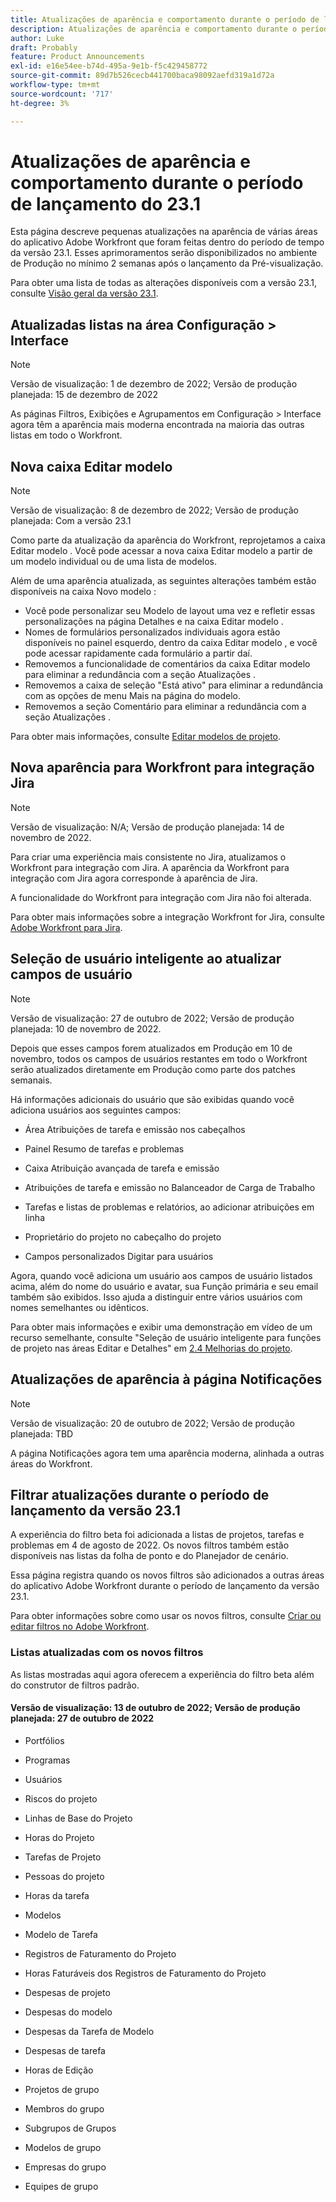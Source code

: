 ```yaml
---
title: Atualizações de aparência e comportamento durante o período de lançamento do 23.1
description: Atualizações de aparência e comportamento durante o período de lançamento do 23.1
author: Luke
draft: Probably
feature: Product Announcements
exl-id: e16e54ee-b74d-495a-9e1b-f5c429458772
source-git-commit: 89d7b526cecb441700baca98092aefd319a1d72a
workflow-type: tm+mt
source-wordcount: '717'
ht-degree: 3%

---
```


# Atualizações de aparência e comportamento durante o período de lançamento do 23.1

Esta página descreve pequenas atualizações na aparência de várias áreas do aplicativo Adobe Workfront que foram feitas dentro do período de tempo da versão 23.1. Esses aprimoramentos serão disponibilizados no ambiente de Produção no mínimo 2 semanas após o lançamento da Pré-visualização.

Para obter uma lista de todas as alterações disponíveis com a versão 23.1, consulte [Visão geral da versão 23.1](/help/quicksilver/product-announcements/product-releases/23.1-release-activity/23-1-release-overview.md).

## Atualizadas listas na área Configuração > Interface

>[!NOTE]
>
>Versão de visualização: 1 de dezembro de 2022; Versão de produção planejada: 15 de dezembro de 2022

As páginas Filtros, Exibições e Agrupamentos em Configuração > Interface agora têm a aparência mais moderna encontrada na maioria das outras listas em todo o Workfront.

## Nova caixa Editar modelo

>[!NOTE]
>
>Versão de visualização: 8 de dezembro de 2022; Versão de produção planejada: Com a versão 23.1

Como parte da atualização da aparência do Workfront, reprojetamos a caixa Editar modelo . Você pode acessar a nova caixa Editar modelo a partir de um modelo individual ou de uma lista de modelos.

Além de uma aparência atualizada, as seguintes alterações também estão disponíveis na caixa Novo modelo :

* Você pode personalizar seu Modelo de layout uma vez e refletir essas personalizações na página Detalhes e na caixa Editar modelo .
* Nomes de formulários personalizados individuais agora estão disponíveis no painel esquerdo, dentro da caixa Editar modelo , e você pode acessar rapidamente cada formulário a partir daí.
* Removemos a funcionalidade de comentários da caixa Editar modelo para eliminar a redundância com a seção Atualizações .
* Removemos a caixa de seleção &quot;Está ativo&quot; para eliminar a redundância com as opções de menu Mais na página do modelo.
* Removemos a seção Comentário para eliminar a redundância com a seção Atualizações .

Para obter mais informações, consulte [Editar modelos de projeto](/help/quicksilver/manage-work/projects/create-and-manage-templates/edit-templates.md).

## Nova aparência para Workfront para integração Jira

>[!NOTE]
>
>Versão de visualização: N/A; Versão de produção planejada: 14 de novembro de 2022.

Para criar uma experiência mais consistente no Jira, atualizamos o Workfront para integração com Jira. A aparência da Workfront para integração com Jira agora corresponde à aparência de Jira.

A funcionalidade do Workfront para integração com Jira não foi alterada.

Para obter mais informações sobre a integração Workfront for Jira, consulte [Adobe Workfront para Jira](/help/quicksilver/workfront-integrations-and-apps/use-workfront-with-jira/workfront-for-jira.md).

## Seleção de usuário inteligente ao atualizar campos de usuário

>[!NOTE]
>
>Versão de visualização: 27 de outubro de 2022; Versão de produção planejada: 10 de novembro de 2022.
>
>Depois que esses campos forem atualizados em Produção em 10 de novembro, todos os campos de usuários restantes em todo o Workfront serão atualizados diretamente em Produção como parte dos patches semanais.

Há informações adicionais do usuário que são exibidas quando você adiciona usuários aos seguintes campos:

* Área Atribuições de tarefa e emissão nos cabeçalhos

* Painel Resumo de tarefas e problemas

* Caixa Atribuição avançada de tarefa e emissão

* Atribuições de tarefa e emissão no Balanceador de Carga de Trabalho

* Tarefas e listas de problemas e relatórios, ao adicionar atribuições em linha

* Proprietário do projeto no cabeçalho do projeto

* Campos personalizados Digitar para usuários

Agora, quando você adiciona um usuário aos campos de usuário listados acima, além do nome do usuário e avatar, sua Função primária e seu email também são exibidos. Isso ajuda a distinguir entre vários usuários com nomes semelhantes ou idênticos.

Para obter mais informações e exibir uma demonstração em vídeo de um recurso semelhante, consulte &quot;Seleção de usuário inteligente para funções de projeto nas áreas Editar e Detalhes&quot; em [2.4 Melhorias do projeto](/help/quicksilver/product-announcements/product-releases/22.4-release-activity/22-4-project-enhancements.md).

## Atualizações de aparência à página Notificações

>[!NOTE]
>
>Versão de visualização: 20 de outubro de 2022; Versão de produção planejada: TBD <!-- Phased rollout beginning on November 3, with availability for all customers by November 17, 2022. -->

A página Notificações agora tem uma aparência moderna, alinhada a outras áreas do Workfront.

## Filtrar atualizações durante o período de lançamento da versão 23.1

A experiência do filtro beta foi adicionada a listas de projetos, tarefas e problemas em 4 de agosto de 2022. Os novos filtros também estão disponíveis nas listas da folha de ponto e do Planejador de cenário.

Essa página registra quando os novos filtros são adicionados a outras áreas do aplicativo Adobe Workfront durante o período de lançamento da versão 23.1.

Para obter informações sobre como usar os novos filtros, consulte [Criar ou editar filtros no Adobe Workfront](/help/quicksilver/reports-and-dashboards/reports/reporting-elements/create-filters.md).

### Listas atualizadas com os novos filtros

As listas mostradas aqui agora oferecem a experiência do filtro beta além do construtor de filtros padrão.

#### Versão de visualização: 13 de outubro de 2022; Versão de produção planejada: 27 de outubro de 2022

* Portfólios

* Programas

* Usuários

* Riscos do projeto

* Linhas de Base do Projeto

* Horas do Projeto

* Tarefas de Projeto

* Pessoas do projeto

* Horas da tarefa

* Modelos

* Modelo de Tarefa

* Registros de Faturamento do Projeto

* Horas Faturáveis dos Registros de Faturamento do Projeto

* Despesas de projeto

* Despesas do modelo

* Despesas da Tarefa de Modelo

* Despesas de tarefa

* Horas de Edição

* Projetos de grupo

* Membros do grupo

* Subgrupos de Grupos

* Modelos de grupo

* Empresas do grupo

* Equipes de grupo

